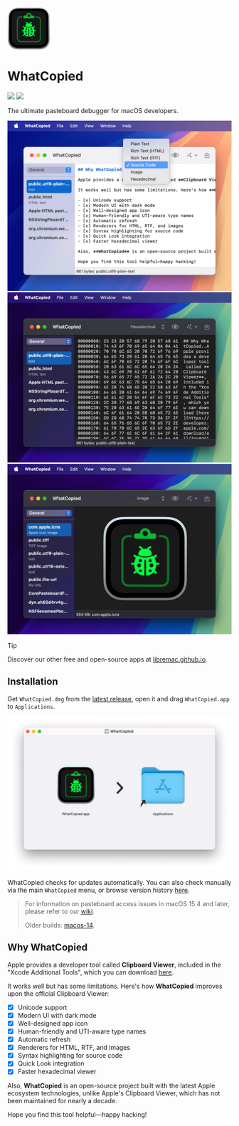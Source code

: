 <img src="./Icon.png" width="96">

# WhatCopied

[![](https://img.shields.io/badge/Platform-macOS_15.0+-blue?color=007bff)](https://github.com/WhatCopied-app/WhatCopied/releases/latest)  [![](https://github.com/WhatCopied-app/WhatCopied/actions/workflows/build.yml/badge.svg?branch=main)](https://github.com/WhatCopied-app/WhatCopied/actions/workflows/build.yml)

The ultimate pasteboard debugger for macOS developers.

<img src="./Screenshots/01.png" width="540" alt="Screenshot 01">

<img src="./Screenshots/02.png" width="540" alt="Screenshot 02">

<img src="./Screenshots/03.png" width="540" alt="Screenshot 03">

> [!TIP]
> Discover our other free and open-source apps at [libremac.github.io](https://libremac.github.io/).

## Installation

Get `WhatCopied.dmg` from the <a href="https://github.com/WhatCopied-app/WhatCopied/releases/latest" target="_blank">latest release</a>, open it and drag `WhatCopied.app` to `Applications`.

<img src="./Screenshots/install.png" width="540" alt="Install WhatCopied">

WhatCopied checks for updates automatically. You can also check manually via the main `WhatCopied` menu, or browse version history [here](https://github.com/WhatCopied-app/WhatCopied/releases).

> For information on pasteboard access issues in macOS 15.4 and later, please refer to our [wiki](https://github.com/WhatCopied-app/WhatCopied/wiki#limited-access).
>
> Older builds: [macos-14](https://github.com/WhatCopied-app/WhatCopied/releases/tag/macos-14).

## Why WhatCopied

Apple provides a developer tool called **Clipboard Viewer**, included in the "Xcode Additional Tools", which you can download [here](https://developer.apple.com/download/all/?q=Additional%20Tools).

It works well but has some limitations. Here's how **WhatCopied** improves upon the official Clipboard Viewer:

- [x] Unicode support
- [x] Modern UI with dark mode
- [x] Well-designed app icon
- [x] Human-friendly and UTI-aware type names
- [x] Automatic refresh
- [x] Renderers for HTML, RTF, and images
- [x] Syntax highlighting for source code
- [x] Quick Look integration
- [x] Faster hexadecimal viewer

Also, **WhatCopied** is an open-source project built with the latest Apple ecosystem technologies, unlike Apple's Clipboard Viewer, which has not been maintained for nearly a decade.

Hope you find this tool helpful—happy hacking!
